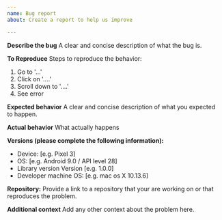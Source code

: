 ```yaml
---
name: Bug report
about: Create a report to help us improve

---
```


**Describe the bug**
A clear and concise description of what the bug is.

**To Reproduce**
Steps to reproduce the behavior:
1. Go to '...'
2. Click on '....'
3. Scroll down to '....'
4. See error

**Expected behavior**
A clear and concise description of what you expected to happen.

**Actual behavior**
What actually happens

**Versions (please complete the following information):**
 - Device: [e.g. Pixel 3]
 - OS: [e.g. Android 9.0 / API level 28]
 - Library version Version [e.g. 1.0.0]
 - Developer machine OS: [e.g. mac os X 10.13.6]
 

**Repository:**
Provide a link to a repository that your are working on or that reproduces the problem.

**Additional context**
Add any other context about the problem here.
